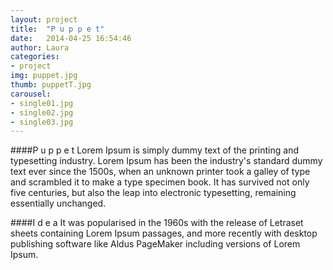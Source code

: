 ```yaml
---
layout: project
title:  "P u p p e t"
date:   2014-04-25 16:54:46
author: Laura
categories:
- project
img: puppet.jpg
thumb: puppetT.jpg
carousel:
- single01.jpg
- single02.jpg
- single03.jpg
---
```

####P u p p e t
Lorem Ipsum is simply dummy text of the printing and typesetting industry. Lorem Ipsum has been the industry's standard dummy text ever since the 1500s, when an unknown printer took a galley of type and scrambled it to make a type specimen book. It has survived not only five centuries, but also the leap into electronic typesetting, remaining essentially unchanged.

####I d e a
It was popularised in the 1960s with the release of Letraset sheets containing Lorem Ipsum passages, and more recently with desktop publishing software like Aldus PageMaker including versions of Lorem Ipsum.